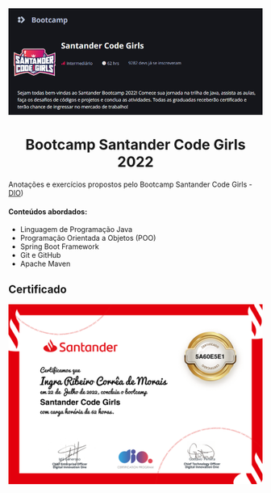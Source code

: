 <img src="bannercodegirls.png" alt="Banner Bootcamp Santander Code Girls">

<h1 align="center">
Bootcamp Santander Code Girls 2022
</h1>
<p>Anotações e exercícios propostos pelo Bootcamp Santander Code Girls - <a href="https://web.dio.me">DIO</a>)</p>

#### Conteúdos abordados:   
- Linguagem de Programação Java
- Programação Orientada a Objetos (POO)
- Spring Boot Framework
- Git e GitHub
- Apache Maven

<h2>Certificado</h2>
<img src="Certificado.pdf" alt="Certificado Bootcamp Santander Code Girls">





